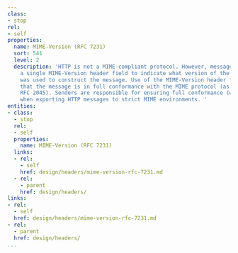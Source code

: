 ```yaml
---
class:
- stop
rel:
- self
properties:
  name: MIME-Version (RFC 7231)
  sort: 541
  level: 2
  description: 'HTTP is not a MIME-compliant protocol. However, messages can include
    a single MIME-Version header field to indicate what version of the MIME protocol
    was used to construct the message. Use of the MIME-Version header field indicates
    that the message is in full conformance with the MIME protocol (as defined in
    RFC 2045). Senders are responsible for ensuring full conformance (where possible)
    when exporting HTTP messages to strict MIME environments. '
entities:
- class:
  - stop
  rel:
  - self
  properties:
    name: MIME-Version (RFC 7231)
  links:
  - rel:
    - self
    href: design/headers/mime-version-rfc-7231.md
  - rel:
    - parent
    href: design/headers/
links:
- rel:
  - self
  href: design/headers/mime-version-rfc-7231.md
- rel:
  - parent
  href: design/headers/
...
```


